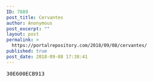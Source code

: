 ```yaml
---
ID: 7889
post_title: Cervantes
author: Anonymous
post_excerpt: ""
layout: post
permalink: >
  https://portalrepository.com/2018/09/08/cervantes/
published: true
post_date: 2018-09-08 17:38:41
---
```

<pre>30E600ECB913</pre>